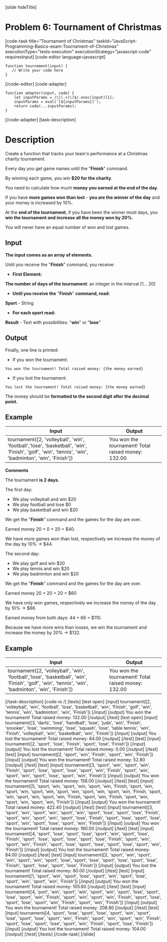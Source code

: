 
[slide hideTitle]
# Problem 6: Tournament of Christmas 

[code-task title="Tournament of Christmas" taskId="JavaScript-Programming-Basics-exam-Tournament-of-Christmas" executionType="tests-execution" executionStrategy="javascript-code" requiresInput]
[code-editor language=javascript]
```
function tournament(input) {
   // Write your code here
}
```
[/code-editor]
[code-adapter]
```
function adapter(input, code) {
    let inputParams = /\((.+)\)$/.exec(input)[1];
    inputParams = eval(`[${inputParams}]`);
    return code(...inputParams);
}
```
[/code-adapter]
[task-description]
# Description

Create a function that tracks your team's performance at a Christmas charity tournament. 

Every day you get game names until the "**Finish**" command. 

By winning each game, you win **$20 for the charity**. 

You need to calculate how much **money you earned at the end of the day**. 

If you have **more games won than lost** - **you are the winner of the day** and your money is increased by 10%. 

At the **end of the tournament**, if you have been the winner most days, you **win the tournament and increase all the money won by 20%.**

You will never have an equal number of won and lost games.

## Input

**The input comes as an array of elements.** 

Until you receive the "**Finish**" command, you receive:

- **First Element:**

**The number of days of the tournament**: an integer in the interval \[1… 20\]

- **Until you receive the** "**Finish**" **command, read:**

**Sport** - String

- **For each sport read:**

**Result** - Text with possibilities:  "**win**" or "**lose**"

## Output

Finally, one line is printed:

- If you won the tournament:

`You won the tournament! Total raised money: {the money earned}`

- If you lost the tournament:

`You lost the tournament! Total raised money: {the money earned}`

The money should be **formatted to the second digit after the decimal point.**

## Example

| **Input** | **Output** |
| --- | --- |
|tournament([2, 'volleyball', 'win', 'football','lose', 'basketball', 'win', 'Finish', 'golf', 'win', 'tennis', 'win', 'badminton', 'win', 'Finish']) | You won the tournament! Total raised money: 132.00 |

**Comments**

The tournament **is 2 days.**

The first day:

- We play volleyball and win $20
- We play football and lose $0
- We play basketball and win $20

We get the "**Finish**" command and the games for the day are over. 

Earned money 20 \+ 0 \+ 20 = $40. 

We have more games won than lost, respectively we increase the money of the day by 10\% \-\> $44.

The second day:

- We play golf and win $20
- We play tennis and win  $20
- We play badminton and win $20

We get the "**Finish**" command and the games for the day are over.

Earned money 20 \+ 20 \+ 20 = $60

We have only won games, respectively we increase the money of the day by 10\% \-\> $66.

Earned money from both days: 44 \+ 66 = $110.

Because we have more wins than losses, we win the tournament and increase the money by 20\% \-\> $132.

## Example

| **Input** | **Output** |
| --- | --- |
|tournament([2, 'volleyball', 'win', 'football','lose', 'basketball', 'win', 'Finish', 'golf', 'win', 'tennis', 'win', 'badminton', 'win', 'Finish']) | You won the tournament! Total raised money: 132.00 |

[/task-description]
[code-io /]
[tests]
[test open]
[input]
tournament([2, 'volleyball', 'win', 'football', 'lose', 'basketball', 'win', 'Finish', 'golf', 'win', 'tennis', 'win', 'badminton', 'win', 'Finish'])
[/input]
[output]
You won the tournament! Total raised money: 132.00
[/output]
[/test]
[test open]
[input]
tournament([3, 'darts', 'lose', 'handball', 'lose', 'judo', 'win', 'Finish', 'snooker', 'lose', 'swimming', 'lose', 'squash', 'lose', 'table tennis', 'win', 'Finish', 'volleyball', 'win', 'basketball', 'win', 'Finish'])
[/input]
[output]
You lost the tournament! Total raised money: 84.00
[/output]
[/test]
[test]
[input]
tournament([2, 'sport', 'lose', 'Finish', 'sport', 'lose', 'Finish'])
[/input]
[output]
You lost the tournament! Total raised money: 0.00
[/output]
[/test]
[test]
[input]
tournament([2, 'sport', 'win', 'Finish', 'sport', 'win', 'Finish'])
[/input]
[output]
You won the tournament! Total raised money: 52.80
[/output]
[/test]
[test]
[input]
tournament([3, 'sport', 'win', 'sport', 'win', 'Finish', 'sport', 'lose', 'sport', 'lose', 'sport', 'win', 'Finish', 'sport', 'win', 'sport', 'win', 'sport', 'lose', 'sport', 'win', 'Finish'])
[/input]
[output]
You won the tournament! Total raised money: 156.00
[/output]
[/test]
[test]
[input]
tournament([5, 'sport, 'win, 'sport, 'win, 'sport, 'win, 'Finish, 'sport, 'win, 'sport, 'win, 'sport, 'win, 'sport, 'win, 'sport, 'win, 'sport, 'win, 'Finish, 'sport, 'win, 'sport, 'win, 'sport, 'win, 'Finish, 'sport, 'win, 'Finish, 'sport, 'win, 'sport, 'win, 'sport, 'win, 'Finish'])
[/input]
[output]
You won the tournament! Total raised money: 422.40
[/output]
[/test]
[test]
[input]
tournament([3, 'sport', 'win', 'sport', 'win', 'sport', 'win', 'sport', 'lose', 'sport', 'lose', 'Finish', 'sport', 'win', 'sport', 'win', 'sport', 'lose', 'Finish', 'sport', 'lose', 'sport', 'lose', 'sport', 'win', 'sport', 'lose', 'sport', 'win', 'Finish'])
[/input]
[output]
You won the tournament! Total raised money: 180.00
[/output]
[/test]
[test]
[input]
tournament([4, 'sport', 'lose', 'sport', 'lose', 'sport', 'win', 'sport', 'lose', 'Finish', 'sport', 'lose', 'sport', 'lose', 'sport', 'lose', 'Finish', 'sport', 'win', 'sport', 'win', 'Finish', 'sport', 'lose', 'sport', 'lose', 'sport', 'lose', 'sport', 'win', 'Finish'])
[/input]
[output]
You lost the tournament! Total raised money: 84.00
[/output]
[/test]
[test]
[input]
tournament([2, 'sport', 'win', 'sport', 'win', 'sport', 'win', 'sport', 'lose', 'sport', 'lose', 'sport', 'lose', 'sport', 'lose', 'Finish', 'sport', 'lose', 'sport', 'lose', 'Finish'])
[/input]
[output]
You lost the tournament! Total raised money: 60.00
[/output]
[/test]
[test]
[input]
tournament([1, 'sport', 'win', 'sport', 'lose', 'sport', 'win', 'sport', 'lose', 'sport', 'win', 'sport', 'win', 'Finish'])
[/input]
[output]
You won the tournament! Total raised money: 105.60
[/output]
[/test]
[test]
[input]
tournament([4, 'port', 'win', 'sport', 'win', 'sport', 'win', 'sport', 'lose', 'sport', 'lose', 'sport', 'win', 'Finish', 'sport', 'win', 'sport', 'win', 'Finish', 'sport', 'lose', 'sport', 'lose', 'sport', 'win', 'Finish', 'sport', 'win', 'Finish'])
[/input]
[output]
You won the tournament! Total raised money: 208.80
[/output]
[/test]
[test]
[input]
tournament([4, 'sport', 'lose', 'sport', 'lose', 'sport', 'win', 'sport', 'lose', 'sport', 'lose', 'sport', 'win', 'Finish', 'sport', 'win', 'sport', 'win', 'Finish', 'sport', 'lose', 'sport', 'lose', 'sport', 'win', 'Finish', 'sport', 'lose', 'Finish'])
[/input]
[output]
You lost the tournament! Total raised money: 104.00
[/output]
[/test]
[/tests]
[/code-task]
[/slide]